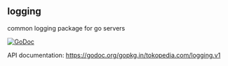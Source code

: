 logging
-------

common logging package for go servers

[![GoDoc](https://godoc.org/gopkg.in/tokopedia/logging.v1?status.svg)](https://godoc.org/gopkg.in/tokopedia/logging.v1)

API documentation: https://godoc.org/gopkg.in/tokopedia.com/logging.v1
